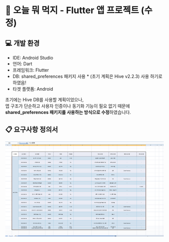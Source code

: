 # 📱 오늘 뭐 먹지 - Flutter 앱 프로젝트 (수정)

## 💻 개발 환경
- IDE: Android Studio
- 언어: Dart
- 프레임워크: Flutter
- DB:  shared_preferences 패키지 사용 * (초기 계획은 Hive v2.2.3) 사용 하기로 하였음!
- 타겟 플랫폼: Android

초기에는 Hive DB를 사용할 계획이었으나,  
앱 구조가 단순하고 사용자 인증이나 동기화 기능이 필요 없기 때문에  
**shared_preferences 패키지를 사용하는 방식으로 수정**하였습니다.

## 📋 요구사항 정의서

![요구사항 정의서](./images/요구사항정의서.PNG)
